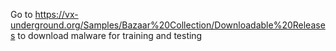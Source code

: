 Go to https://vx-underground.org/Samples/Bazaar%20Collection/Downloadable%20Releases to download malware for training and testing
